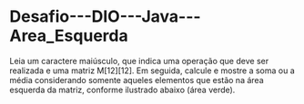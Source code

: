 # Desafio---DIO---Java---Area_Esquerda
Leia um caractere maiúsculo, que indica uma operação que deve ser realizada e  uma matriz M[12][12]. Em seguida, calcule e mostre a soma ou a média  considerando somente aqueles elementos que estão na área esquerda da matriz,  conforme ilustrado abaixo (área verde).
